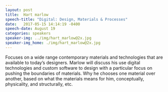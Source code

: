 ```yaml
---
layout: post
title:  Hart marlow
speech-title: "Digital: Design, Materials & Processes"
date:   2017-05-15 14:14:19 -0400
speech-date: August 19
categories: speakers
speaker-img: ../img/hart_marlow@2x.jpg
speaker-img_home: ./img/hart_marlow@2x.jpg
---
```

Focuses on a wide range contemporary materials and technologies that are available to today’s designers. Marlow will discuss his use digital technologies and custom software to design with a particular focus on pushing the boundaries of materials. Why he chooses one material over another, based on what the materials means for him, conceptually, physicality, and structurally, etc.

